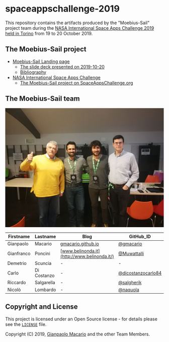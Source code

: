 # spaceappschallenge-2019

This repository contains the artifacts produced by the "Moebius-Sail" project team during the [NASA International Space Apps Challenge 2019 held in Torino](https://2019.spaceappschallenge.org/locations/turin) from 19 to 20 October 2019.

## The Moebius-Sail project

* [Moebius-Sail Landing page](https://gmacario.github.io/spaceappschallenge-2019/)
  - [The slide deck presented on 2019-10-20](https://gmacario.github.io/spaceappschallenge-2019/moebius-sail.html)
  - [Bibliography](bibliography.md)
* [NASA International Space Apps Challenge](https://www.spaceappschallenge.org/)
  - [The Moebius-Sail project on SpaceAppsChallenge.org](https://2019.spaceappschallenge.org/challenges/our-moon/eeny-meeny-miney-sample/teams/moebius-sail-1/project)

## The Moebius-Sail team

![Part of the Moebius-Sail Team](images/2019-10-19-team.jpg)

| Firstname  | Lastname    | Blog | GitHub_ID                                                  | Telegram_ID   |
|------------|-------------|------|------------------------------------------------------------|---------------|
| Gianpaolo  | Macario     | [gmacario.github.io](https://gmacario.github.io/) | [@gmacario](https://github.com/gmacario) | @gmacario |
| Gianfranco | Poncini     | [www.belinonda.it](http://www.belinonda.it/) | [@Muwattalli](https://github.com/Muwattalli) | @Togodumno |
| Demetrio   | Scuncia     | -    | -                                                          | -             |
| Carlo      | Di Costanzo | -    | [@dicostanzocarlo84](https://github.com/dicostanzocarlo84) | -             |
| Riccardo   | Salgarella  | -    | [@salgherik](https://github.com/salgherik)                 | @salgherik    |
| Nicol&ograve; | Lombardo | -    | [@naquola](https://github.com/naquola)                     | @naquola      |

## Copyright and License

This project is licensed under an Open Source license - for details please see the [`LICENSE`](LICENSE) file.

Copyright (C) 2019, [Gianpaolo Macario](http://gmacario.github.io/) and the other Team Members.

<!-- EOF -->
